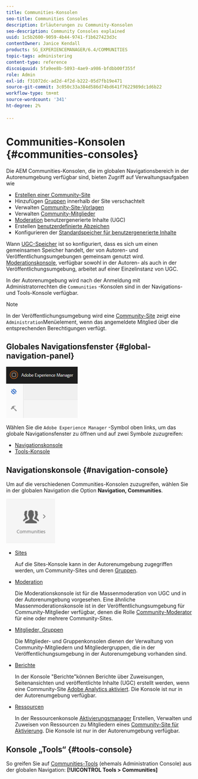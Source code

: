 ```yaml
---
title: Communities-Konsolen
seo-title: Communities Consoles
description: Erläuterungen zu Community-Konsolen
seo-description: Community Consoles explained
uuid: 1c5b2600-9059-4b44-9741-f1b627423d3c
contentOwner: Janice Kendall
products: SG_EXPERIENCEMANAGER/6.4/COMMUNITIES
topic-tags: administering
content-type: reference
discoiquuid: 5fa9ee8b-5893-4ae9-a986-bfdbb00f355f
role: Admin
exl-id: f31072dc-ad2d-4f2d-b222-05d7fb19e471
source-git-commit: 3c050c33a384d586d74bd641f7622989dc1d6b22
workflow-type: tm+mt
source-wordcount: '341'
ht-degree: 2%

---
```


# Communities-Konsolen {#communities-consoles}

Die AEM Communities-Konsolen, die im globalen Navigationsbereich in der Autorenumgebung verfügbar sind, bieten Zugriff auf Verwaltungsaufgaben wie

* [Erstellen einer Community-Site](sites-console.md)
* Hinzufügen [Gruppen](groups.md) innerhalb der Site verschachtelt
* Verwalten [Community-Site-Vorlagen](sites.md)
* Verwalten [Community-Mitglieder](members.md)
* [Moderation](moderate-ugc.md) benutzergenerierte Inhalte (UGC)
* Erstellen [benutzerdefinierte Abzeichen](badges.md)
* Konfigurieren der [Standardspeicher für benutzergenerierte Inhalte](srp-config.md)

Wann [UGC-Speicher](working-with-srp.md) ist so konfiguriert, dass es sich um einen gemeinsamen Speicher handelt, der von Autoren- und Veröffentlichungsumgebungen gemeinsam genutzt wird. [Moderationskonsole](moderation.md), verfügbar sowohl in der Autoren- als auch in der Veröffentlichungsumgebung, arbeitet auf einer Einzelinstanz von UGC.

In der Autorenumgebung wird nach der Anmeldung mit Administratorrechten die `Communities` -Konsolen sind in der Navigations- und Tools-Konsole verfügbar.

>[!NOTE]
>
>In der Veröffentlichungsumgebung wird eine [Community-Site](sites-console.md) zeigt eine `Administration`Menüelement, wenn das angemeldete Mitglied über die entsprechenden Berechtigungen verfügt.

## Globales Navigationsfenster {#global-navigation-panel}

![chlimage_1-91](assets/chlimage_1-91.png)

Wählen Sie die `Adobe Experience Manager` -Symbol oben links, um das globale Navigationsfenster zu öffnen und auf zwei Symbole zuzugreifen:

* [Navigationskonsole](#navigation-console)
* [Tools-Konsole](tools.md)

## Navigationskonsole {#navigation-console}

Um auf die verschiedenen Communities-Konsolen zuzugreifen, wählen Sie in der globalen Navigation die Option **Navigation, Communities**.

![chlimage_1-92](assets/chlimage_1-92.png)

* [Sites](sites-console.md)

   Auf die Sites-Konsole kann in der Autorenumgebung zugegriffen werden, um Community-Sites und deren [Gruppen](groups.md).

* [Moderation](moderation.md)

   Die Moderationskonsole ist für die Massenmoderation von UGC und in der Autorenumgebung vorgesehen. Eine ähnliche Massenmoderationskonsole ist in der Veröffentlichungsumgebung für Community-Mitglieder verfügbar, denen die Rolle [Community-Moderator](users.md#publishenvironmentusersandgroups) für eine oder mehrere Community-Sites.

* [Mitglieder, Gruppen](members.md)

   Die Mitglieder- und Gruppenkonsolen dienen der Verwaltung von Community-Mitgliedern und Mitgliedergruppen, die in der Veröffentlichungsumgebung in der Autorenumgebung vorhanden sind.

* [Berichte](reports.md)

   In der Konsole &quot;Berichte&quot;können Berichte über Zuweisungen, Seitenansichten und veröffentlichte Inhalte (UGC) erstellt werden, wenn eine Community-Site [Adobe Analytics aktiviert](sites-console.md#analytics). Die Konsole ist nur in der Autorenumgebung verfügbar.

* [Ressourcen](resources.md)

   In der Ressourcenkonsole [Aktivierungsmanager](enablement.md#communitymanagers) Erstellen, Verwalten und Zuweisen von Ressourcen zu Mitgliedern eines [Community-Site für Aktivierung](overview.md#enablement-community). Die Konsole ist nur in der Autorenumgebung verfügbar.

## Konsole „Tools“ {#tools-console}

So greifen Sie auf [Communities-Tools](tools.md) (ehemals Administration Console) aus der globalen Navigation: **[!UICONTROL Tools > Communities]**
